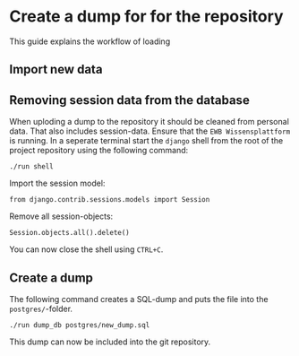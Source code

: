 # Create a dump for for the repository
This guide explains the workflow of loading

## Import new data

## Removing session data from the database
When uploding a dump to the repository it should be cleaned from personal data. That also includes session-data.
Ensure that the `EWB Wissensplattform` is running. In a seperate terminal start the `django` shell from the root of the project repository using the following command:
```
./run shell
```
Import the session model:
```
from django.contrib.sessions.models import Session
```
Remove all session-objects:
```
Session.objects.all().delete()
```
You can now close the shell using `CTRL+C`.

## Create a dump
The following command creates a SQL-dump and puts the file into the `postgres/`-folder.
```
./run dump_db postgres/new_dump.sql
```
This dump can now be included into the git repository.
